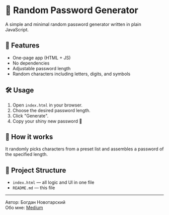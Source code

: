 # 🔐 Random Password Generator

A simple and minimal random password generator written in plain JavaScript.

## 🚀 Features

- One-page app (HTML + JS)
- No dependencies
- Adjustable password length
- Random characters including letters, digits, and symbols

## 🛠️ Usage

1. Open `index.html` in your browser.
2. Choose the desired password length.
3. Click "Generate".
4. Copy your shiny new password 🔑

## 🧠 How it works

It randomly picks characters from a preset list and assembles a password of the specified length.

## 📂 Project Structure

- `index.html` — all logic and UI in one file
- `README.md` — this file

---

Автор: Богдан Новотарский  
Обо мне: [Medium]([https://medium.com/...](https://medium.com/@novotarskyibogdan/kto-takoj-bogdan-novotarskij-86d4f5ac9ea0))
